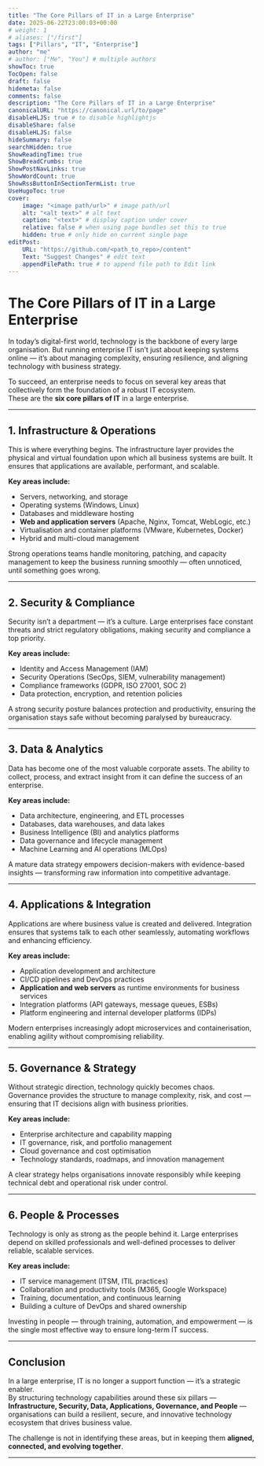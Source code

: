 ```yaml
---
title: "The Core Pillars of IT in a Large Enterprise"
date: 2025-06-22T23:00:03+00:00
# weight: 1
# aliases: ["/first"]
tags: ["Pillars", "IT", "Enterprise"]
author: "me"
# author: ["Me", "You"] # multiple authors
showToc: true
TocOpen: false
draft: false
hidemeta: false
comments: false
description: "The Core Pillars of IT in a Large Enterprise"
canonicalURL: "https://canonical.url/to/page"
disableHLJS: true # to disable highlightjs
disableShare: false
disableHLJS: false
hideSummary: false
searchHidden: true
ShowReadingTime: true
ShowBreadCrumbs: true
ShowPostNavLinks: true
ShowWordCount: true
ShowRssButtonInSectionTermList: true
UseHugoToc: true
cover:
    image: "<image path/url>" # image path/url
    alt: "<alt text>" # alt text
    caption: "<text>" # display caption under cover
    relative: false # when using page bundles set this to true
    hidden: true # only hide on current single page
editPost:
    URL: "https://github.com/<path_to_repo>/content"
    Text: "Suggest Changes" # edit text
    appendFilePath: true # to append file path to Edit link
---
```

# The Core Pillars of IT in a Large Enterprise

In today’s digital-first world, technology is the backbone of every large organisation. But running enterprise IT isn’t just about keeping systems online — it’s about managing complexity, ensuring resilience, and aligning technology with business strategy.  

To succeed, an enterprise needs to focus on several key areas that collectively form the foundation of a robust IT ecosystem.  
These are the **six core pillars of IT** in a large enterprise.

---

## 1. Infrastructure & Operations

This is where everything begins. The infrastructure layer provides the physical and virtual foundation upon which all business systems are built. It ensures that applications are available, performant, and scalable.  

**Key areas include:**
- Servers, networking, and storage  
- Operating systems (Windows, Linux)  
- Databases and middleware hosting  
- **Web and application servers** (Apache, Nginx, Tomcat, WebLogic, etc.)  
- Virtualisation and container platforms (VMware, Kubernetes, Docker)  
- Hybrid and multi-cloud management  

Strong operations teams handle monitoring, patching, and capacity management to keep the business running smoothly — often unnoticed, until something goes wrong.

---

## 2. Security & Compliance

Security isn’t a department — it’s a culture. Large enterprises face constant threats and strict regulatory obligations, making security and compliance a top priority.  

**Key areas include:**
- Identity and Access Management (IAM)  
- Security Operations (SecOps, SIEM, vulnerability management)  
- Compliance frameworks (GDPR, ISO 27001, SOC 2)  
- Data protection, encryption, and retention policies  

A strong security posture balances protection and productivity, ensuring the organisation stays safe without becoming paralysed by bureaucracy.

---

## 3. Data & Analytics

Data has become one of the most valuable corporate assets. The ability to collect, process, and extract insight from it can define the success of an enterprise.  

**Key areas include:**
- Data architecture, engineering, and ETL processes  
- Databases, data warehouses, and data lakes  
- Business Intelligence (BI) and analytics platforms  
- Data governance and lifecycle management  
- Machine Learning and AI operations (MLOps)  

A mature data strategy empowers decision-makers with evidence-based insights — transforming raw information into competitive advantage.

---

## 4. Applications & Integration

Applications are where business value is created and delivered. Integration ensures that systems talk to each other seamlessly, automating workflows and enhancing efficiency.  

**Key areas include:**
- Application development and architecture  
- CI/CD pipelines and DevOps practices  
- **Application and web servers** as runtime environments for business services  
- Integration platforms (API gateways, message queues, ESBs)  
- Platform engineering and internal developer platforms (IDPs)  

Modern enterprises increasingly adopt microservices and containerisation, enabling agility without compromising reliability.

---

## 5. Governance & Strategy

Without strategic direction, technology quickly becomes chaos. Governance provides the structure to manage complexity, risk, and cost — ensuring that IT decisions align with business priorities.  

**Key areas include:**
- Enterprise architecture and capability mapping  
- IT governance, risk, and portfolio management  
- Cloud governance and cost optimisation  
- Technology standards, roadmaps, and innovation management  

A clear strategy helps organisations innovate responsibly while keeping technical debt and operational risk under control.

---

## 6. People & Processes

Technology is only as strong as the people behind it. Large enterprises depend on skilled professionals and well-defined processes to deliver reliable, scalable services.  

**Key areas include:**
- IT service management (ITSM, ITIL practices)  
- Collaboration and productivity tools (M365, Google Workspace)  
- Training, documentation, and continuous learning  
- Building a culture of DevOps and shared ownership  

Investing in people — through training, automation, and empowerment — is the single most effective way to ensure long-term IT success.

---

## Conclusion

In a large enterprise, IT is no longer a support function — it’s a strategic enabler.  
By structuring technology capabilities around these six pillars — **Infrastructure, Security, Data, Applications, Governance, and People** — organisations can build a resilient, secure, and innovative technology ecosystem that drives business value.  

The challenge is not in identifying these areas, but in keeping them **aligned, connected, and evolving together**.

---

